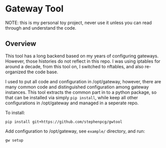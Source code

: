 # Gateway Tool

NOTE: this is my personal toy project, never use it unless you can read through and understand the code.

## Overview

This tool has a long backend based on my years of configuring gateways. However, those histories do not reflect in this repo.
I was using iptables for around a decade, from this tool on, I switched to nftables, and also re-organized the code base.

I used to put all code and configuration in /opt/gateway, however, there are many common code and distinguished configuration
among gateway instances. This tool extracts the common part in to a python package, so that can be installed via simply `pip install`,
while keep all other configurations in /opt/gateway and managed in a seperate repo.

To install:

```
pip install git+https://github.com/stephenpcg/gwtool
```

Add configuration to /opt/gateway, see `example/` directory, and run:

```
gw setup
```
